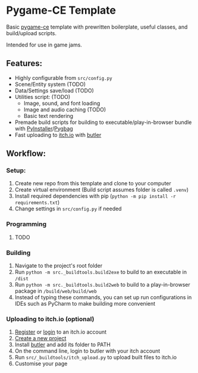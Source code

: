 # Pygame-CE Template

Basic [pygame-ce](https://pyga.me) template with prewritten boilerplate, useful classes, and build/upload scripts.

Intended for use in game jams.

## Features:
- Highly configurable from `src/config.py`
- Scene/Entity system (TODO)
- Data/Settings save/load (TODO)
- Utilities script: (TODO)
  - Image, sound, and font loading
  - Image and audio caching (TODO) 
  - Basic text rendering
- Premade build scripts for building to executable/play-in-browser bundle 
with [PyInstaller](https://pyinstaller.org)/[Pygbag](https://pypi.org/project/pygbag)
- Fast uploading to [itch.io](https://itch.io) with [butler](https://itchio.itch.io/butler)

## Workflow:
### Setup:
1. Create new repo from this template and clone to your computer
2. Create virtual environment (Build script assumes folder is called `.venv`)
3. Install required dependencies with pip (`python -m pip install -r requirements.txt`)
4. Change settings in `src/config.py` if needed

### Programming
1. TODO

### Building
1. Navigate to the project's root folder
2. Run `python -m src._buildtools.build2exe` to build to an executable in `/dist`
3. Run `python -m src._buildtools.build2web` to build to a play-in-browser package in `/build/web/build/web`
4. Instead of typing these commands, you can set up run configurations in IDEs such as PyCharm to make building more convenient

### Uploading to itch.io (optional)
1. [Register](https://itch.io/register) or [login](https://itch.io/login) to an itch.io account
2. [Create a new project](https://itch.io/game/new)
3. Install [butler](https://itchio.itch.io/butler) and add its folder to PATH
4. On the command line, login to butler with your itch account
5. Run `src/_buildtools/itch_upload.py` to upload built files to itch.io
6. Customise your page
